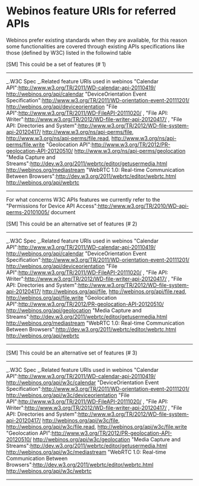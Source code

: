 Webinos feature URIs for referred APIs
======================================

Webinos prefer existing standards when they are available, for this reason some functionalities are covered through existing APIs specifications like those (defined by W3C) listed in the followind table

[SM] This could be a set of features (# 1)

  ----------------------------------------------------------------------------------------------------------------------------------------------------------------------------------------------------------------------------------------- --------------------------------------------------------------------------------------------------------------------------
  _.W3C Spec                                                                                                                                                                                                                           _.Related feature URIs used in webinos
  "Calendar API":http://www.w3.org/TR/2011/WD-calendar-api-20110419/                                                                                                                                                                      http://webinos.org/api/calendar
  "DeviceOrientation Event Specification":http://www.w3.org/TR/2011/WD-orientation-event-20111201/                                                                                                                                        http://webinos.org/api/deviceorientation
  "File API":http://www.w3.org/TR/2011/WD-FileAPI-20111020/ , "File API: Writer":http://www.w3.org/TR/2012/WD-file-writer-api-20120417/ , "File API: Directories and System":http://www.w3.org/TR/2012/WD-file-system-api-20120417/   http://www.w3.org/ns/api-perms/file, http://www.w3.org/ns/api-perms/file.read, http://www.w3.org/ns/api-perms/file.write
  "Geolocation API":http://www.w3.org/TR/2012/PR-geolocation-API-20120510/                                                                                                                                                                http://www.w3.org/ns/api-perms/geolocation
  "Media Capture and Streams":http://dev.w3.org/2011/webrtc/editor/getusermedia.html                                                                                                                                                      http://webinos.org/mediastream
  "WebRTC 1.0: Real-time Communication Between Browsers":http://dev.w3.org/2011/webrtc/editor/webrtc.html                                                                                                                                 http://webinos.org/api/webrtc
  ----------------------------------------------------------------------------------------------------------------------------------------------------------------------------------------------------------------------------------------- --------------------------------------------------------------------------------------------------------------------------

For what concerns W3C APIs features we currently refer to the "Permissions for Device API Access":http://www.w3.org/TR/2010/WD-api-perms-20101005/ document

[SM] This could be an alternative set of features (# 2)

  ----------------------------------------------------------------------------------------------------------------------------------------------------------------------------------------------------------------------------------------- --------------------------------------------------------------------------------------------------
  _.W3C Spec                                                                                                                                                                                                                           _.Related feature URIs used in webinos
  "Calendar API":http://www.w3.org/TR/2011/WD-calendar-api-20110419/                                                                                                                                                                      http://webinos.org/api/calendar
  "DeviceOrientation Event Specification":http://www.w3.org/TR/2011/WD-orientation-event-20111201/                                                                                                                                        http://webinos.org/api/deviceorientation
  "File API":http://www.w3.org/TR/2011/WD-FileAPI-20111020/ , "File API: Writer":http://www.w3.org/TR/2012/WD-file-writer-api-20120417/ , "File API: Directories and System":http://www.w3.org/TR/2012/WD-file-system-api-20120417/   http://webinos.org/api/file, http://webinos.org/api/file.read, http://webinos.org/api/file.write
  "Geolocation API":http://www.w3.org/TR/2012/PR-geolocation-API-20120510/                                                                                                                                                                http://webinos.org/api/geolocation
  "Media Capture and Streams":http://dev.w3.org/2011/webrtc/editor/getusermedia.html                                                                                                                                                      http://webinos.org/mediastream
  "WebRTC 1.0: Real-time Communication Between Browsers":http://dev.w3.org/2011/webrtc/editor/webrtc.html                                                                                                                                 http://webinos.org/api/webrtc
  ----------------------------------------------------------------------------------------------------------------------------------------------------------------------------------------------------------------------------------------- --------------------------------------------------------------------------------------------------

[SM] This could be an alternative set of features (# 3)

  ----------------------------------------------------------------------------------------------------------------------------------------------------------------------------------------------------------------------------------------- --------------------------------------------------------------------------------------------------------------
  _.W3C Spec                                                                                                                                                                                                                           _.Related feature URIs used in webinos
  "Calendar API":http://www.w3.org/TR/2011/WD-calendar-api-20110419/                                                                                                                                                                      http://webinos.org/api/w3c/calendar
  "DeviceOrientation Event Specification":http://www.w3.org/TR/2011/WD-orientation-event-20111201/                                                                                                                                        http://webinos.org/api/w3c/deviceorientation
  "File API":http://www.w3.org/TR/2011/WD-FileAPI-20111020/ , "File API: Writer":http://www.w3.org/TR/2012/WD-file-writer-api-20120417/ , "File API: Directories and System":http://www.w3.org/TR/2012/WD-file-system-api-20120417/   http://webinos.org/api/w3c/file, http://webinos.org/api/w3c/file.read, http://webinos.org/api/w3c/file.write
  "Geolocation API":http://www.w3.org/TR/2012/PR-geolocation-API-20120510/                                                                                                                                                                http://webinos.org/api/w3c/geolocation
  "Media Capture and Streams":http://dev.w3.org/2011/webrtc/editor/getusermedia.html                                                                                                                                                      http://webinos.org/api/w3c/mediastream
  "WebRTC 1.0: Real-time Communication Between Browsers":http://dev.w3.org/2011/webrtc/editor/webrtc.html                                                                                                                                 http://webinos.org/api/w3c/webrtc
  ----------------------------------------------------------------------------------------------------------------------------------------------------------------------------------------------------------------------------------------- --------------------------------------------------------------------------------------------------------------


